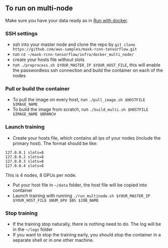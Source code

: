 ## To run on multi-node
Make sure you have your data ready as in [Run with docker](https://github.com/aws-samples/mask-rcnn-tensorflow/blob/master/infra/docker/docker.md#using-docker "Run with docker").
### SSH settings
- ssh into your master node and clone the repo by `git clone https://github.com/aws-samples/mask-rcnn-tensorflow.git`
- run `cd ~/mask-rcnn-tensorflow/infra/docker_multi_node/`
- create your hosts file without slots
- run `./preprocess.sh $YOUR_MASTER_IP $YOUR_HOST_FILE`, this will enable the passwordless ssh connection and build the container on each of the nodes
### Pull or build the container
- To pull the image on every host, run `./pull_image.sh $HOSTFILE $IMAGE_NAME`
- To build the image from scratch, run `./build_multi.sh $HOSTFILE $IMAGE_NAME $BRANCH`
### Launch training
- Create your hosts file, which contains all ips of your nodes (include the primary host). The format should be like:
```
127.0.0.1 slots=8
127.0.0.2 slots=8
127.0.0.3 slots=8
127.0.0.4 slots=8
```
This is 4 nodes, 8 GPUs per node.
- Put your host file in `~/data` folder, the host file will be copied into container
- Launch training with running `./run_multinode.sh $YOUR_MASTER_IP $YOUR_HOST_FILE $NUM_GPU $BS $JOB_NAME`
### Stop training
- If the training stop naturally, there is nothing need to do. The log will be in the `~/logs` folder
- If you want to stop the training early, you should stop the container in a separate shell or in one other machine.
